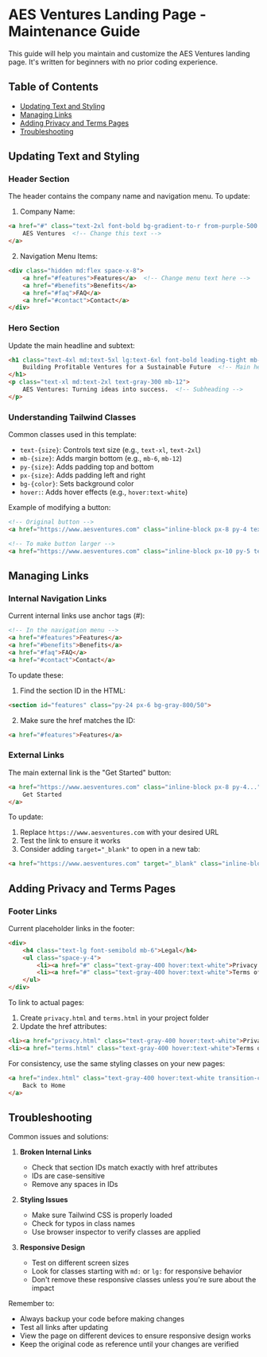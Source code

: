 # AES Ventures Landing Page - Maintenance Guide

This guide will help you maintain and customize the AES Ventures landing page. It's written for beginners with no prior coding experience.

## Table of Contents
- [Updating Text and Styling](#updating-text-and-styling)
- [Managing Links](#managing-links)
- [Adding Privacy and Terms Pages](#adding-privacy-and-terms-pages)
- [Troubleshooting](#troubleshooting)

## Updating Text and Styling

### Header Section
The header contains the company name and navigation menu. To update:

1. Company Name:
```html
<a href="#" class="text-2xl font-bold bg-gradient-to-r from-purple-500 to-pink-500 bg-clip-text text-transparent">
    AES Ventures  <!-- Change this text -->
</a>
```

2. Navigation Menu Items:
```html
<div class="hidden md:flex space-x-8">
    <a href="#features">Features</a>  <!-- Change menu text here -->
    <a href="#benefits">Benefits</a>
    <a href="#faq">FAQ</a>
    <a href="#contact">Contact</a>
</div>
```

### Hero Section
Update the main headline and subtext:
```html
<h1 class="text-4xl md:text-5xl lg:text-6xl font-bold leading-tight mb-6">
    Building Profitable Ventures for a Sustainable Future  <!-- Main headline -->
</h1>
<p class="text-xl md:text-2xl text-gray-300 mb-12">
    AES Ventures: Turning ideas into success.  <!-- Subheading -->
</p>
```

### Understanding Tailwind Classes
Common classes used in this template:
- `text-{size}`: Controls text size (e.g., `text-xl`, `text-2xl`)
- `mb-{size}`: Adds margin bottom (e.g., `mb-6`, `mb-12`)
- `py-{size}`: Adds padding top and bottom
- `px-{size}`: Adds padding left and right
- `bg-{color}`: Sets background color
- `hover:`: Adds hover effects (e.g., `hover:text-white`)

Example of modifying a button:
```html
<!-- Original button -->
<a href="https://www.aesventures.com" class="inline-block px-8 py-4 text-lg font-semibold rounded-full bg-gradient-to-r from-purple-600 to-pink-600">

<!-- To make button larger -->
<a href="https://www.aesventures.com" class="inline-block px-10 py-5 text-xl font-semibold rounded-full bg-gradient-to-r from-purple-600 to-pink-600">
```

## Managing Links

### Internal Navigation Links
Current internal links use anchor tags (#):
```html
<!-- In the navigation menu -->
<a href="#features">Features</a>
<a href="#benefits">Benefits</a>
<a href="#faq">FAQ</a>
<a href="#contact">Contact</a>
```

To update these:
1. Find the section ID in the HTML:
```html
<section id="features" class="py-24 px-6 bg-gray-800/50">
```
2. Make sure the href matches the ID:
```html
<a href="#features">Features</a>
```

### External Links
The main external link is the "Get Started" button:
```html
<a href="https://www.aesventures.com" class="inline-block px-8 py-4...">
    Get Started
</a>
```

To update:
1. Replace `https://www.aesventures.com` with your desired URL
2. Test the link to ensure it works
3. Consider adding `target="_blank"` to open in a new tab:
```html
<a href="https://www.aesventures.com" target="_blank" class="inline-block px-8 py-4...">
```

## Adding Privacy and Terms Pages

### Footer Links
Current placeholder links in the footer:
```html
<div>
    <h4 class="text-lg font-semibold mb-6">Legal</h4>
    <ul class="space-y-4">
        <li><a href="#" class="text-gray-400 hover:text-white">Privacy Policy</a></li>
        <li><a href="#" class="text-gray-400 hover:text-white">Terms of Service</a></li>
    </ul>
</div>
```

To link to actual pages:
1. Create `privacy.html` and `terms.html` in your project folder
2. Update the href attributes:
```html
<li><a href="privacy.html" class="text-gray-400 hover:text-white">Privacy Policy</a></li>
<li><a href="terms.html" class="text-gray-400 hover:text-white">Terms of Service</a></li>
```

For consistency, use the same styling classes on your new pages:
```html
<a href="index.html" class="text-gray-400 hover:text-white transition-colors duration-300">
    Back to Home
</a>
```

## Troubleshooting

Common issues and solutions:

1. **Broken Internal Links**
   - Check that section IDs match exactly with href attributes
   - IDs are case-sensitive
   - Remove any spaces in IDs

2. **Styling Issues**
   - Make sure Tailwind CSS is properly loaded
   - Check for typos in class names
   - Use browser inspector to verify classes are applied

3. **Responsive Design**
   - Test on different screen sizes
   - Look for classes starting with `md:` or `lg:` for responsive behavior
   - Don't remove these responsive classes unless you're sure about the impact

Remember to:
- Always backup your code before making changes
- Test all links after updating
- View the page on different devices to ensure responsive design works
- Keep the original code as reference until your changes are verified
